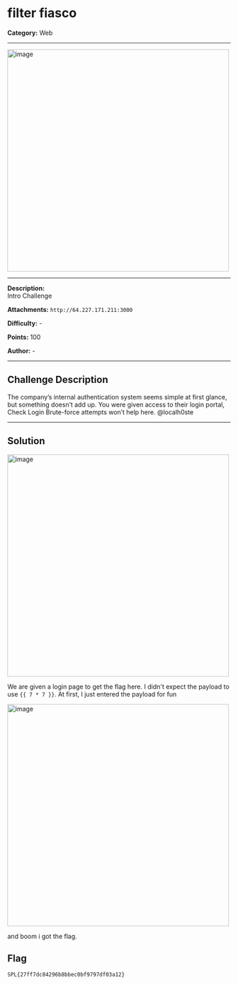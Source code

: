# filter fiasco

**Category:** Web

---

<img width="500" height="500" alt="image" src="https://github.com/user-attachments/assets/5f43be7e-3b01-4b29-84ca-6805df9047fb" />

---

**Description:**  
Intro Challenge

**Attachments:**  ```http://64.227.171.211:3000``` 

**Difficulty:** -  

**Points:** 100 

**Author:** - 

---

## Challenge Description
The company’s internal authentication system seems simple at first glance, but something doesn’t add up. You were given access to their login portal,
Check Login
Brute-force attempts won’t help here. @localh0ste

---

## Solution

<img width="500" height="500" alt="image" src="https://github.com/user-attachments/assets/00d952b9-ca45-411c-af50-537b86a73156" />

We are given a login page to get the flag here. I didn't expect the payload to use ```{{ 7 * 7 }}```. At first, I just entered the payload for fun

<img width="500" height="500" alt="image" src="https://github.com/user-attachments/assets/8425fa1d-947d-469b-8154-ccc004fb28c3" />

and boom i got the flag.

## Flag

```
SPL{27ff7dc84296b8bbec0bf9797df03a12} 
```

